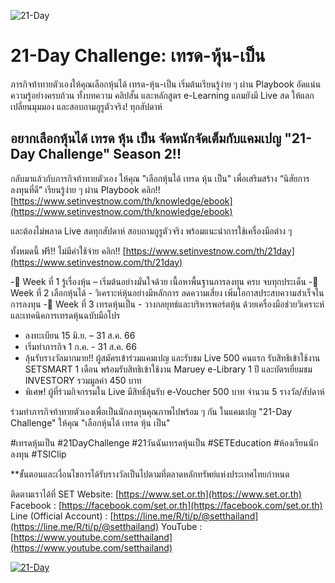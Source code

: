 ![21-Day](https://media.setinvestnow.com/setinvestnow/Images/2023/Jun/21day-hero-banner-2023.jpg)

# 21-Day Challenge: เทรด-หุ้น-เป็น

ภารกิจท้าทายตัวเองให้คุณเลือกหุ้นได้ เทรด-หุ้น-เป็น เริ่มต้นเรียนรู้ง่าย ๆ ผ่าน Playbook อัดแน่นความรู้อย่างครบถ้วน ทั้งบทความ คลิปสั้น และหลักสูตร e-Learning แถมยังมี Live สด ให้แลกเปลี่ยนมุมมอง และสอบถามกูรูตัวจริง! ทุกสัปดาห์

## อยากเลือกหุ้นได้ เทรด หุ้น เป็น จัดหนักจัดเต็มกับแคมเปญ "21-Day Challenge" Season 2!!

กลับมาแล้วกับภารกิจท้าทายตัวเอง ให้คุณ "เลือกหุ้นได้ เทรด หุ้น เป็น" เพื่อเสริมสร้าง “นิสัยการลงทุนที่ดี” เรียนรู้ง่าย ๆ ผ่าน Playbook คลิก!! [https://www.setinvestnow.com/th/knowledge/ebook](https://www.setinvestnow.com/th/knowledge/ebook)

และต้องไม่พลาด Live สดทุกสัปดาห์ สอบถามกูรูตัวจริง พร้อมแนะนำการใช้เครื่องมือต่าง ๆ

ทั้งหมดนี้ ฟรี!! ไม่มีค่าใช้จ่าย
คลิก!! [https://www.setinvestnow.com/th/21day](https://www.setinvestnow.com/th/21day)

-🔸 Week ที่ 1 รู้เรื่องหุ้น – เริ่มต้นอย่างมั่นใจด้วย เนื้อหาพื้นฐานการลงทุน ครบ จบทุกประเด็น
-🔸 Week ที่ 2 เลือกหุ้นได้ - วิเคราะห์หุ้นอย่างมีหลักการ ลดความเสี่ยง เพิ่มโอกาสประสบความสำเร็จในการลงทุน
-🔸 Week ที่ 3 เทรดหุ้นเป็น - วางกลยุทธ์และบริหารพอร์ตหุ้น ด้วยเครื่องมือช่วยวิเคราะห์ และเทคนิคการเทรดหุ้นฉบับมือโปร

- ลงทะเบียน 15 มิ.ย. – 31 ส.ค. 66
- เริ่มทำภารกิจ 1 ก.ค. - 31 ส.ค. 66 
- ลุ้นรับรางวัลมากมาย!! ผู้สมัครเข้าร่วมแคมเปญ และรับชม Live 500 คนแรก รับสิทธิเข้าใช้งาน SETSMART 1 เดือน พร้อมรับสิทธิเข้าใช้งาน Maruey e-Library 1 ปี และบัตรเยี่ยมชม INVESTORY รวมมูลค่า 450 บาท
- พิเศษ! ผู้ที่ร่วมกิจกรรมใน Live มีสิทธิ์ลุ้นรับ e-Voucher 500 บาท จำนวน 5 รางวัล/สัปดาห์

ร่วมทำภารกิจท้าทายตัวเองเพื่อเป็นนักลงทุนคุณภาพไปพร้อม ๆ กัน ในแคมเปญ "21-Day Challenge" ให้คุณ "เลือกหุ้นได้ เทรด หุ้น เป็น"

#เทรดหุ้นเป็น #21DayChallenge #21วันฉันเทรดหุ้นเป็น #SETEducation #ห้องเรียนนักลงทุน #TSIClip

**ขั้นตอนและเงื่อนไขการได้รับรางวัลเป็นไปตามที่ตลาดหลักทรัพย์แห่งประเทศไทยกำหนด

ติดตามเราได้ที่
SET Website: [https://www.set.or.th](https://www.set.or.th)
Facebook : [https://facebook.com/set.or.th](https://facebook.com/set.or.th)
Line (Official Account) : [https://line.me/R/ti/p/@setthailand](https://line.me/R/ti/p/@setthailand)
YouTube : [https://www.youtube.com/setthailand](https://www.youtube.com/setthailand)

[![21-Day](https://i.ytimg.com/vi/0asjIunjjeA/maxresdefault.jpg)](https://www.youtube.com/watch?v=0asjIunjjeA)

